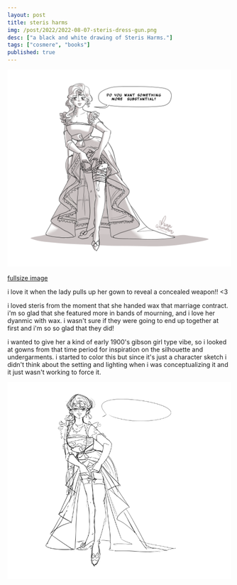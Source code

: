 ```yaml
---
layout: post
title: steris harms
img: /post/2022/2022-08-07-steris-dress-gun.png
desc: ["a black and white drawing of Steris Harms."]
tags: ["cosmere", "books"]
published: true
---
```


![a black and white drawing of steris harms wearing an edwardian gown. she is pulling up her skirts to reveal a revolver taped to her thigh, blushing, and saying "Do you want something more substantial?"](/assets/img/post/2022/2022-08-07-steris-dress-gun.png)

[fullsize image](/assets/img/post/2022/2022-08-07-steris-dress-gun.png)

i love it when the lady pulls up her gown to reveal a concealed weapon!! <3

i loved steris from the moment that she handed wax that marriage contract. i'm so glad that she featured more in bands of mourning, and i love her dyanmic with wax. i wasn't sure if they were going to end up together at first and i'm so so glad that they did!

i wanted to give her a kind of early 1900's gibson girl type vibe, so i looked at gowns from that time period for inspiration on the silhouette and undergarments. i started to color this but since it's just a character sketch i didn't think about the setting and lighting when i was conceptualizing it and it just wasn't working to force it.

![a sketch of the final image](/assets/img/post/2022/2022-08-07-steris-dress-gun-sketch.png)
